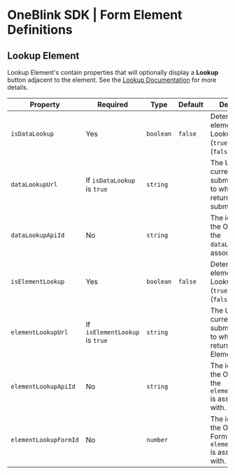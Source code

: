 # OneBlink SDK | Form Element Definitions

## Lookup Element

Lookup Element's contain properties that will optionally display a **Lookup** button adjacent to the element. See the [Lookup Documentation](https://support.oneblink.io/support/solutions/articles/42000057234-lookup) for more details.

| Property              | Required                       | Type      | Default | Description                                                                                     |
| --------------------- | ------------------------------ | --------- | ------- | ----------------------------------------------------------------------------------------------- |
| `isDataLookup`        | Yes                            | `boolean` | `false` | Determine if the element is a Data Lookup element (`true`) or not (`false`).                    |
| `dataLookupUrl`       | If `isDataLookup` is `true`    | `string`  |         | The URL to `POST` current current submission data to which will return updated submission data. |
| `dataLookupApiId`     | No                             | `string`  |         | The identifier of the OneBlink API the `dataLookupUrl` is associated with.                      |
| `isElementLookup`     | Yes                            | `boolean` | `false` | Determine if the element is a Data Lookup element (`true`) or not (`false`).                    |
| `elementLookupUrl`    | If `isElementLookup` is `true` | `string`  |         | The URL to `POST` current current submission data to which will return Form Elements inject.    |
| `elementLookupApiId`  | No                             | `string`  |         | The identifier of the OneBlink API the `elementLookupUrl` is associated with.                   |
| `elementLookupFormId` | No                             | `number`  |         | The identifier of the OneBlink Form the `elementLookupUrl` is associated with.                  |
